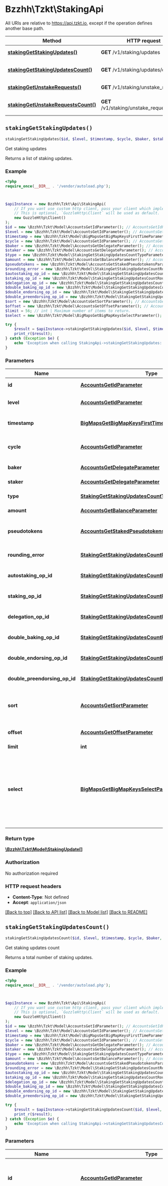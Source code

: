 # Bzzhh\Tzkt\StakingApi

All URIs are relative to https://api.tzkt.io, except if the operation defines another base path.

| Method | HTTP request | Description |
| ------------- | ------------- | ------------- |
| [**stakingGetStakingUpdates()**](StakingApi.md#stakingGetStakingUpdates) | **GET** /v1/staking/updates | Get staking updates |
| [**stakingGetStakingUpdatesCount()**](StakingApi.md#stakingGetStakingUpdatesCount) | **GET** /v1/staking/updates/count | Get staking updates count |
| [**stakingGetUnstakeRequests()**](StakingApi.md#stakingGetUnstakeRequests) | **GET** /v1/staking/unstake_requests | Get unstake requests |
| [**stakingGetUnstakeRequestsCount()**](StakingApi.md#stakingGetUnstakeRequestsCount) | **GET** /v1/staking/unstake_requests/count | Get unstake requests count |


## `stakingGetStakingUpdates()`

```php
stakingGetStakingUpdates($id, $level, $timestamp, $cycle, $baker, $staker, $type, $amount, $pseudotokens, $rounding_error, $autostaking_op_id, $staking_op_id, $delegation_op_id, $double_baking_op_id, $double_endorsing_op_id, $double_preendorsing_op_id, $sort, $offset, $limit, $select): \Bzzhh\Tzkt\Model\StakingUpdate[]
```

Get staking updates

Returns a list of staking updates.

### Example

```php
<?php
require_once(__DIR__ . '/vendor/autoload.php');



$apiInstance = new Bzzhh\Tzkt\Api\StakingApi(
    // If you want use custom http client, pass your client which implements `GuzzleHttp\ClientInterface`.
    // This is optional, `GuzzleHttp\Client` will be used as default.
    new GuzzleHttp\Client()
);
$id = new \Bzzhh\Tzkt\Model\AccountsGetIdParameter(); // AccountsGetIdParameter | Filter by internal TzKT id.   Click on the parameter to expand more details.
$level = new \Bzzhh\Tzkt\Model\AccountsGetIdParameter(); // AccountsGetIdParameter | Filter by level of the block, where the staking update happened.   Click on the parameter to expand more details.
$timestamp = new \Bzzhh\Tzkt\Model\BigMapsGetBigMapKeysFirstTimeParameter(); // BigMapsGetBigMapKeysFirstTimeParameter | Filter by timestamp of the block, where the staking update happened.   Click on the parameter to expand more details.
$cycle = new \Bzzhh\Tzkt\Model\AccountsGetIdParameter(); // AccountsGetIdParameter | Filter by freezer or block cycle (depending on the update type).   Click on the parameter to expand more details.
$baker = new \Bzzhh\Tzkt\Model\AccountsGetDelegateParameter(); // AccountsGetDelegateParameter | Filter by related baker.   Click on the parameter to expand more details.
$staker = new \Bzzhh\Tzkt\Model\AccountsGetDelegateParameter(); // AccountsGetDelegateParameter | Filter by related staker.   Click on the parameter to expand more details.
$type = new \Bzzhh\Tzkt\Model\StakingGetStakingUpdatesCountTypeParameter(); // StakingGetStakingUpdatesCountTypeParameter | Filter by staking update type.   Click on the parameter to expand more details.
$amount = new \Bzzhh\Tzkt\Model\AccountsGetBalanceParameter(); // AccountsGetBalanceParameter | Filter by amount.   Click on the parameter to expand more details.
$pseudotokens = new \Bzzhh\Tzkt\Model\AccountsGetStakedPseudotokensParameter(); // AccountsGetStakedPseudotokensParameter | Filter by amount of staking pseudotokens minted or burnt.   Click on the parameter to expand more details.
$rounding_error = new \Bzzhh\Tzkt\Model\StakingGetStakingUpdatesCountRoundingErrorParameter(); // StakingGetStakingUpdatesCountRoundingErrorParameter | Filter by protocol rounding error.   Click on the parameter to expand more details.
$autostaking_op_id = new \Bzzhh\Tzkt\Model\StakingGetStakingUpdatesCountRoundingErrorParameter(); // StakingGetStakingUpdatesCountRoundingErrorParameter | Filter by the ID of the related operation.   Click on the parameter to expand more details.
$staking_op_id = new \Bzzhh\Tzkt\Model\StakingGetStakingUpdatesCountRoundingErrorParameter(); // StakingGetStakingUpdatesCountRoundingErrorParameter | Filter by the ID of the related operation.   Click on the parameter to expand more details.
$delegation_op_id = new \Bzzhh\Tzkt\Model\StakingGetStakingUpdatesCountRoundingErrorParameter(); // StakingGetStakingUpdatesCountRoundingErrorParameter | Filter by the ID of the related operation.   Click on the parameter to expand more details.
$double_baking_op_id = new \Bzzhh\Tzkt\Model\StakingGetStakingUpdatesCountRoundingErrorParameter(); // StakingGetStakingUpdatesCountRoundingErrorParameter | Filter by the ID of the related operation.   Click on the parameter to expand more details.
$double_endorsing_op_id = new \Bzzhh\Tzkt\Model\StakingGetStakingUpdatesCountRoundingErrorParameter(); // StakingGetStakingUpdatesCountRoundingErrorParameter | Filter by the ID of the related operation.   Click on the parameter to expand more details.
$double_preendorsing_op_id = new \Bzzhh\Tzkt\Model\StakingGetStakingUpdatesCountRoundingErrorParameter(); // StakingGetStakingUpdatesCountRoundingErrorParameter | Filter by the ID of the related operation.   Click on the parameter to expand more details.
$sort = new \Bzzhh\Tzkt\Model\AccountsGetSortParameter(); // AccountsGetSortParameter | Sorts items (asc or desc) by the specified field. You can see what fields can be used for sorting in the response description, below.   Click on the parameter to expand more details.
$offset = new \Bzzhh\Tzkt\Model\AccountsGetOffsetParameter(); // AccountsGetOffsetParameter | Specifies which or how many items should be skipped.   Click on the parameter to expand more details.
$limit = 56; // int | Maximum number of items to return.
$select = new \Bzzhh\Tzkt\Model\BigMapsGetBigMapKeysSelectParameter(); // BigMapsGetBigMapKeysSelectParameter | Specify a comma-separated list of fields to include into response or leave it undefined to get default set of fields. This parameter accepts values of the following format: `{field}{path?}{as alias?}`, so you can do deep selection (for example, `?select=balance,token.metadata.symbol as token,...`).   Note, if you select just one field, the response will be flatten into a simple array of values.   Click on the parameter to expand the details.

try {
    $result = $apiInstance->stakingGetStakingUpdates($id, $level, $timestamp, $cycle, $baker, $staker, $type, $amount, $pseudotokens, $rounding_error, $autostaking_op_id, $staking_op_id, $delegation_op_id, $double_baking_op_id, $double_endorsing_op_id, $double_preendorsing_op_id, $sort, $offset, $limit, $select);
    print_r($result);
} catch (Exception $e) {
    echo 'Exception when calling StakingApi->stakingGetStakingUpdates: ', $e->getMessage(), PHP_EOL;
}
```

### Parameters

| Name | Type | Description  | Notes |
| ------------- | ------------- | ------------- | ------------- |
| **id** | [**AccountsGetIdParameter**](../Model/.md)| Filter by internal TzKT id.   Click on the parameter to expand more details. | [optional] |
| **level** | [**AccountsGetIdParameter**](../Model/.md)| Filter by level of the block, where the staking update happened.   Click on the parameter to expand more details. | [optional] |
| **timestamp** | [**BigMapsGetBigMapKeysFirstTimeParameter**](../Model/.md)| Filter by timestamp of the block, where the staking update happened.   Click on the parameter to expand more details. | [optional] |
| **cycle** | [**AccountsGetIdParameter**](../Model/.md)| Filter by freezer or block cycle (depending on the update type).   Click on the parameter to expand more details. | [optional] |
| **baker** | [**AccountsGetDelegateParameter**](../Model/.md)| Filter by related baker.   Click on the parameter to expand more details. | [optional] |
| **staker** | [**AccountsGetDelegateParameter**](../Model/.md)| Filter by related staker.   Click on the parameter to expand more details. | [optional] |
| **type** | [**StakingGetStakingUpdatesCountTypeParameter**](../Model/.md)| Filter by staking update type.   Click on the parameter to expand more details. | [optional] |
| **amount** | [**AccountsGetBalanceParameter**](../Model/.md)| Filter by amount.   Click on the parameter to expand more details. | [optional] |
| **pseudotokens** | [**AccountsGetStakedPseudotokensParameter**](../Model/.md)| Filter by amount of staking pseudotokens minted or burnt.   Click on the parameter to expand more details. | [optional] |
| **rounding_error** | [**StakingGetStakingUpdatesCountRoundingErrorParameter**](../Model/.md)| Filter by protocol rounding error.   Click on the parameter to expand more details. | [optional] |
| **autostaking_op_id** | [**StakingGetStakingUpdatesCountRoundingErrorParameter**](../Model/.md)| Filter by the ID of the related operation.   Click on the parameter to expand more details. | [optional] |
| **staking_op_id** | [**StakingGetStakingUpdatesCountRoundingErrorParameter**](../Model/.md)| Filter by the ID of the related operation.   Click on the parameter to expand more details. | [optional] |
| **delegation_op_id** | [**StakingGetStakingUpdatesCountRoundingErrorParameter**](../Model/.md)| Filter by the ID of the related operation.   Click on the parameter to expand more details. | [optional] |
| **double_baking_op_id** | [**StakingGetStakingUpdatesCountRoundingErrorParameter**](../Model/.md)| Filter by the ID of the related operation.   Click on the parameter to expand more details. | [optional] |
| **double_endorsing_op_id** | [**StakingGetStakingUpdatesCountRoundingErrorParameter**](../Model/.md)| Filter by the ID of the related operation.   Click on the parameter to expand more details. | [optional] |
| **double_preendorsing_op_id** | [**StakingGetStakingUpdatesCountRoundingErrorParameter**](../Model/.md)| Filter by the ID of the related operation.   Click on the parameter to expand more details. | [optional] |
| **sort** | [**AccountsGetSortParameter**](../Model/.md)| Sorts items (asc or desc) by the specified field. You can see what fields can be used for sorting in the response description, below.   Click on the parameter to expand more details. | [optional] |
| **offset** | [**AccountsGetOffsetParameter**](../Model/.md)| Specifies which or how many items should be skipped.   Click on the parameter to expand more details. | [optional] |
| **limit** | **int**| Maximum number of items to return. | [optional] |
| **select** | [**BigMapsGetBigMapKeysSelectParameter**](../Model/.md)| Specify a comma-separated list of fields to include into response or leave it undefined to get default set of fields. This parameter accepts values of the following format: &#x60;{field}{path?}{as alias?}&#x60;, so you can do deep selection (for example, &#x60;?select&#x3D;balance,token.metadata.symbol as token,...&#x60;).   Note, if you select just one field, the response will be flatten into a simple array of values.   Click on the parameter to expand the details. | [optional] |

### Return type

[**\Bzzhh\Tzkt\Model\StakingUpdate[]**](../Model/StakingUpdate.md)

### Authorization

No authorization required

### HTTP request headers

- **Content-Type**: Not defined
- **Accept**: `application/json`

[[Back to top]](#) [[Back to API list]](../../README.md#endpoints)
[[Back to Model list]](../../README.md#models)
[[Back to README]](../../README.md)

## `stakingGetStakingUpdatesCount()`

```php
stakingGetStakingUpdatesCount($id, $level, $timestamp, $cycle, $baker, $staker, $type, $amount, $pseudotokens, $rounding_error, $autostaking_op_id, $staking_op_id, $delegation_op_id, $double_baking_op_id, $double_endorsing_op_id, $double_preendorsing_op_id): int
```

Get staking updates count

Returns a total number of staking updates.

### Example

```php
<?php
require_once(__DIR__ . '/vendor/autoload.php');



$apiInstance = new Bzzhh\Tzkt\Api\StakingApi(
    // If you want use custom http client, pass your client which implements `GuzzleHttp\ClientInterface`.
    // This is optional, `GuzzleHttp\Client` will be used as default.
    new GuzzleHttp\Client()
);
$id = new \Bzzhh\Tzkt\Model\AccountsGetIdParameter(); // AccountsGetIdParameter | Filter by internal TzKT id.   Click on the parameter to expand more details.
$level = new \Bzzhh\Tzkt\Model\AccountsGetIdParameter(); // AccountsGetIdParameter | Filter by level of the block, where the staking update happened.   Click on the parameter to expand more details.
$timestamp = new \Bzzhh\Tzkt\Model\BigMapsGetBigMapKeysFirstTimeParameter(); // BigMapsGetBigMapKeysFirstTimeParameter | Filter by timestamp of the block, where the staking update happened.   Click on the parameter to expand more details.
$cycle = new \Bzzhh\Tzkt\Model\AccountsGetIdParameter(); // AccountsGetIdParameter | Filter by freezer or block cycle (depending on the update type).   Click on the parameter to expand more details.
$baker = new \Bzzhh\Tzkt\Model\AccountsGetDelegateParameter(); // AccountsGetDelegateParameter | Filter by related baker.   Click on the parameter to expand more details.
$staker = new \Bzzhh\Tzkt\Model\AccountsGetDelegateParameter(); // AccountsGetDelegateParameter | Filter by related staker.   Click on the parameter to expand more details.
$type = new \Bzzhh\Tzkt\Model\StakingGetStakingUpdatesCountTypeParameter(); // StakingGetStakingUpdatesCountTypeParameter | Filter by staking update type.   Click on the parameter to expand more details.
$amount = new \Bzzhh\Tzkt\Model\AccountsGetBalanceParameter(); // AccountsGetBalanceParameter | Filter by amount.   Click on the parameter to expand more details.
$pseudotokens = new \Bzzhh\Tzkt\Model\AccountsGetStakedPseudotokensParameter(); // AccountsGetStakedPseudotokensParameter | Filter by amount of staking pseudotokens minted or burnt.   Click on the parameter to expand more details.
$rounding_error = new \Bzzhh\Tzkt\Model\StakingGetStakingUpdatesCountRoundingErrorParameter(); // StakingGetStakingUpdatesCountRoundingErrorParameter | Filter by protocol rounding error.   Click on the parameter to expand more details.
$autostaking_op_id = new \Bzzhh\Tzkt\Model\StakingGetStakingUpdatesCountRoundingErrorParameter(); // StakingGetStakingUpdatesCountRoundingErrorParameter | Filter by the ID of the related operation.   Click on the parameter to expand more details.
$staking_op_id = new \Bzzhh\Tzkt\Model\StakingGetStakingUpdatesCountRoundingErrorParameter(); // StakingGetStakingUpdatesCountRoundingErrorParameter | Filter by the ID of the related operation.   Click on the parameter to expand more details.
$delegation_op_id = new \Bzzhh\Tzkt\Model\StakingGetStakingUpdatesCountRoundingErrorParameter(); // StakingGetStakingUpdatesCountRoundingErrorParameter | Filter by the ID of the related operation.   Click on the parameter to expand more details.
$double_baking_op_id = new \Bzzhh\Tzkt\Model\StakingGetStakingUpdatesCountRoundingErrorParameter(); // StakingGetStakingUpdatesCountRoundingErrorParameter | Filter by the ID of the related operation.   Click on the parameter to expand more details.
$double_endorsing_op_id = new \Bzzhh\Tzkt\Model\StakingGetStakingUpdatesCountRoundingErrorParameter(); // StakingGetStakingUpdatesCountRoundingErrorParameter | Filter by the ID of the related operation.   Click on the parameter to expand more details.
$double_preendorsing_op_id = new \Bzzhh\Tzkt\Model\StakingGetStakingUpdatesCountRoundingErrorParameter(); // StakingGetStakingUpdatesCountRoundingErrorParameter | Filter by the ID of the related operation.   Click on the parameter to expand more details.

try {
    $result = $apiInstance->stakingGetStakingUpdatesCount($id, $level, $timestamp, $cycle, $baker, $staker, $type, $amount, $pseudotokens, $rounding_error, $autostaking_op_id, $staking_op_id, $delegation_op_id, $double_baking_op_id, $double_endorsing_op_id, $double_preendorsing_op_id);
    print_r($result);
} catch (Exception $e) {
    echo 'Exception when calling StakingApi->stakingGetStakingUpdatesCount: ', $e->getMessage(), PHP_EOL;
}
```

### Parameters

| Name | Type | Description  | Notes |
| ------------- | ------------- | ------------- | ------------- |
| **id** | [**AccountsGetIdParameter**](../Model/.md)| Filter by internal TzKT id.   Click on the parameter to expand more details. | [optional] |
| **level** | [**AccountsGetIdParameter**](../Model/.md)| Filter by level of the block, where the staking update happened.   Click on the parameter to expand more details. | [optional] |
| **timestamp** | [**BigMapsGetBigMapKeysFirstTimeParameter**](../Model/.md)| Filter by timestamp of the block, where the staking update happened.   Click on the parameter to expand more details. | [optional] |
| **cycle** | [**AccountsGetIdParameter**](../Model/.md)| Filter by freezer or block cycle (depending on the update type).   Click on the parameter to expand more details. | [optional] |
| **baker** | [**AccountsGetDelegateParameter**](../Model/.md)| Filter by related baker.   Click on the parameter to expand more details. | [optional] |
| **staker** | [**AccountsGetDelegateParameter**](../Model/.md)| Filter by related staker.   Click on the parameter to expand more details. | [optional] |
| **type** | [**StakingGetStakingUpdatesCountTypeParameter**](../Model/.md)| Filter by staking update type.   Click on the parameter to expand more details. | [optional] |
| **amount** | [**AccountsGetBalanceParameter**](../Model/.md)| Filter by amount.   Click on the parameter to expand more details. | [optional] |
| **pseudotokens** | [**AccountsGetStakedPseudotokensParameter**](../Model/.md)| Filter by amount of staking pseudotokens minted or burnt.   Click on the parameter to expand more details. | [optional] |
| **rounding_error** | [**StakingGetStakingUpdatesCountRoundingErrorParameter**](../Model/.md)| Filter by protocol rounding error.   Click on the parameter to expand more details. | [optional] |
| **autostaking_op_id** | [**StakingGetStakingUpdatesCountRoundingErrorParameter**](../Model/.md)| Filter by the ID of the related operation.   Click on the parameter to expand more details. | [optional] |
| **staking_op_id** | [**StakingGetStakingUpdatesCountRoundingErrorParameter**](../Model/.md)| Filter by the ID of the related operation.   Click on the parameter to expand more details. | [optional] |
| **delegation_op_id** | [**StakingGetStakingUpdatesCountRoundingErrorParameter**](../Model/.md)| Filter by the ID of the related operation.   Click on the parameter to expand more details. | [optional] |
| **double_baking_op_id** | [**StakingGetStakingUpdatesCountRoundingErrorParameter**](../Model/.md)| Filter by the ID of the related operation.   Click on the parameter to expand more details. | [optional] |
| **double_endorsing_op_id** | [**StakingGetStakingUpdatesCountRoundingErrorParameter**](../Model/.md)| Filter by the ID of the related operation.   Click on the parameter to expand more details. | [optional] |
| **double_preendorsing_op_id** | [**StakingGetStakingUpdatesCountRoundingErrorParameter**](../Model/.md)| Filter by the ID of the related operation.   Click on the parameter to expand more details. | [optional] |

### Return type

**int**

### Authorization

No authorization required

### HTTP request headers

- **Content-Type**: Not defined
- **Accept**: `application/json`

[[Back to top]](#) [[Back to API list]](../../README.md#endpoints)
[[Back to Model list]](../../README.md#models)
[[Back to README]](../../README.md)

## `stakingGetUnstakeRequests()`

```php
stakingGetUnstakeRequests($id, $cycle, $baker, $staker, $requested_amount, $restaked_amount, $finalized_amount, $slashed_amount, $rounding_error, $actual_amount, $status, $updates_count, $first_level, $first_time, $last_level, $last_time, $sort, $offset, $limit, $select): \Bzzhh\Tzkt\Model\UnstakeRequest[]
```

Get unstake requests

Returns a list of unstake requests.

### Example

```php
<?php
require_once(__DIR__ . '/vendor/autoload.php');



$apiInstance = new Bzzhh\Tzkt\Api\StakingApi(
    // If you want use custom http client, pass your client which implements `GuzzleHttp\ClientInterface`.
    // This is optional, `GuzzleHttp\Client` will be used as default.
    new GuzzleHttp\Client()
);
$id = new \Bzzhh\Tzkt\Model\AccountsGetIdParameter(); // AccountsGetIdParameter | Filter by internal TzKT id.   Click on the parameter to expand more details.
$cycle = new \Bzzhh\Tzkt\Model\AccountsGetIdParameter(); // AccountsGetIdParameter | Filter by cycle.   Click on the parameter to expand more details.
$baker = new \Bzzhh\Tzkt\Model\AccountsGetDelegateParameter(); // AccountsGetDelegateParameter | Filter by related baker.   Click on the parameter to expand more details.
$staker = new \Bzzhh\Tzkt\Model\AccountsGetDelegateParameter(); // AccountsGetDelegateParameter | Filter by related staker. If staker is null, then it's aggregated unstaked deposits for the baker.   Click on the parameter to expand more details.
$requested_amount = new \Bzzhh\Tzkt\Model\AccountsGetBalanceParameter(); // AccountsGetBalanceParameter | Filter by requested amount.   Click on the parameter to expand more details.
$restaked_amount = new \Bzzhh\Tzkt\Model\AccountsGetBalanceParameter(); // AccountsGetBalanceParameter | Filter by restaked amount.   Click on the parameter to expand more details.
$finalized_amount = new \Bzzhh\Tzkt\Model\AccountsGetBalanceParameter(); // AccountsGetBalanceParameter | Filter by finalized amount.   Click on the parameter to expand more details.
$slashed_amount = new \Bzzhh\Tzkt\Model\AccountsGetBalanceParameter(); // AccountsGetBalanceParameter | Filter by slashed amount.   Click on the parameter to expand more details.
$rounding_error = new \Bzzhh\Tzkt\Model\StakingGetStakingUpdatesCountRoundingErrorParameter(); // StakingGetStakingUpdatesCountRoundingErrorParameter | Filter by protocol rounding error.   Click on the parameter to expand more details.
$actual_amount = new \Bzzhh\Tzkt\Model\AccountsGetBalanceParameter(); // AccountsGetBalanceParameter | Filter by actual amount.   Click on the parameter to expand more details.
$status = new \Bzzhh\Tzkt\Model\StakingGetUnstakeRequestsCountStatusParameter(); // StakingGetUnstakeRequestsCountStatusParameter | Filter by status.   Click on the parameter to expand more details.
$updates_count = new \Bzzhh\Tzkt\Model\AccountsGetIdParameter(); // AccountsGetIdParameter | Filter by staking updates count.   Click on the parameter to expand more details.
$first_level = new \Bzzhh\Tzkt\Model\AccountsGetIdParameter(); // AccountsGetIdParameter | Filter by level of the block where the unstake request was created.   Click on the parameter to expand more details.
$first_time = new \Bzzhh\Tzkt\Model\BigMapsGetBigMapKeysFirstTimeParameter(); // BigMapsGetBigMapKeysFirstTimeParameter | Filter by timestamp (ISO 8601) of the block where the unstake request was created.   Click on the parameter to expand more details.
$last_level = new \Bzzhh\Tzkt\Model\AccountsGetIdParameter(); // AccountsGetIdParameter | Filter by level of the block where the unstake request was last updated.   Click on the parameter to expand more details.
$last_time = new \Bzzhh\Tzkt\Model\BigMapsGetBigMapKeysFirstTimeParameter(); // BigMapsGetBigMapKeysFirstTimeParameter | Filter by timestamp (ISO 8601) of the block where the unstake request was last updated.   Click on the parameter to expand more details.
$sort = new \Bzzhh\Tzkt\Model\AccountsGetSortParameter(); // AccountsGetSortParameter | Sorts items (asc or desc) by the specified field. You can see what fields can be used for sorting in the response description, below.   Click on the parameter to expand more details.
$offset = new \Bzzhh\Tzkt\Model\AccountsGetOffsetParameter(); // AccountsGetOffsetParameter | Specifies which or how many items should be skipped.   Click on the parameter to expand more details.
$limit = 56; // int | Maximum number of items to return.
$select = new \Bzzhh\Tzkt\Model\BigMapsGetBigMapKeysSelectParameter(); // BigMapsGetBigMapKeysSelectParameter | Specify a comma-separated list of fields to include into response or leave it undefined to get default set of fields. This parameter accepts values of the following format: `{field}{path?}{as alias?}`, so you can do deep selection (for example, `?select=balance,token.metadata.symbol as token,...`).   Note, if you select just one field, the response will be flatten into a simple array of values.   Click on the parameter to expand the details.

try {
    $result = $apiInstance->stakingGetUnstakeRequests($id, $cycle, $baker, $staker, $requested_amount, $restaked_amount, $finalized_amount, $slashed_amount, $rounding_error, $actual_amount, $status, $updates_count, $first_level, $first_time, $last_level, $last_time, $sort, $offset, $limit, $select);
    print_r($result);
} catch (Exception $e) {
    echo 'Exception when calling StakingApi->stakingGetUnstakeRequests: ', $e->getMessage(), PHP_EOL;
}
```

### Parameters

| Name | Type | Description  | Notes |
| ------------- | ------------- | ------------- | ------------- |
| **id** | [**AccountsGetIdParameter**](../Model/.md)| Filter by internal TzKT id.   Click on the parameter to expand more details. | [optional] |
| **cycle** | [**AccountsGetIdParameter**](../Model/.md)| Filter by cycle.   Click on the parameter to expand more details. | [optional] |
| **baker** | [**AccountsGetDelegateParameter**](../Model/.md)| Filter by related baker.   Click on the parameter to expand more details. | [optional] |
| **staker** | [**AccountsGetDelegateParameter**](../Model/.md)| Filter by related staker. If staker is null, then it&#39;s aggregated unstaked deposits for the baker.   Click on the parameter to expand more details. | [optional] |
| **requested_amount** | [**AccountsGetBalanceParameter**](../Model/.md)| Filter by requested amount.   Click on the parameter to expand more details. | [optional] |
| **restaked_amount** | [**AccountsGetBalanceParameter**](../Model/.md)| Filter by restaked amount.   Click on the parameter to expand more details. | [optional] |
| **finalized_amount** | [**AccountsGetBalanceParameter**](../Model/.md)| Filter by finalized amount.   Click on the parameter to expand more details. | [optional] |
| **slashed_amount** | [**AccountsGetBalanceParameter**](../Model/.md)| Filter by slashed amount.   Click on the parameter to expand more details. | [optional] |
| **rounding_error** | [**StakingGetStakingUpdatesCountRoundingErrorParameter**](../Model/.md)| Filter by protocol rounding error.   Click on the parameter to expand more details. | [optional] |
| **actual_amount** | [**AccountsGetBalanceParameter**](../Model/.md)| Filter by actual amount.   Click on the parameter to expand more details. | [optional] |
| **status** | [**StakingGetUnstakeRequestsCountStatusParameter**](../Model/.md)| Filter by status.   Click on the parameter to expand more details. | [optional] |
| **updates_count** | [**AccountsGetIdParameter**](../Model/.md)| Filter by staking updates count.   Click on the parameter to expand more details. | [optional] |
| **first_level** | [**AccountsGetIdParameter**](../Model/.md)| Filter by level of the block where the unstake request was created.   Click on the parameter to expand more details. | [optional] |
| **first_time** | [**BigMapsGetBigMapKeysFirstTimeParameter**](../Model/.md)| Filter by timestamp (ISO 8601) of the block where the unstake request was created.   Click on the parameter to expand more details. | [optional] |
| **last_level** | [**AccountsGetIdParameter**](../Model/.md)| Filter by level of the block where the unstake request was last updated.   Click on the parameter to expand more details. | [optional] |
| **last_time** | [**BigMapsGetBigMapKeysFirstTimeParameter**](../Model/.md)| Filter by timestamp (ISO 8601) of the block where the unstake request was last updated.   Click on the parameter to expand more details. | [optional] |
| **sort** | [**AccountsGetSortParameter**](../Model/.md)| Sorts items (asc or desc) by the specified field. You can see what fields can be used for sorting in the response description, below.   Click on the parameter to expand more details. | [optional] |
| **offset** | [**AccountsGetOffsetParameter**](../Model/.md)| Specifies which or how many items should be skipped.   Click on the parameter to expand more details. | [optional] |
| **limit** | **int**| Maximum number of items to return. | [optional] |
| **select** | [**BigMapsGetBigMapKeysSelectParameter**](../Model/.md)| Specify a comma-separated list of fields to include into response or leave it undefined to get default set of fields. This parameter accepts values of the following format: &#x60;{field}{path?}{as alias?}&#x60;, so you can do deep selection (for example, &#x60;?select&#x3D;balance,token.metadata.symbol as token,...&#x60;).   Note, if you select just one field, the response will be flatten into a simple array of values.   Click on the parameter to expand the details. | [optional] |

### Return type

[**\Bzzhh\Tzkt\Model\UnstakeRequest[]**](../Model/UnstakeRequest.md)

### Authorization

No authorization required

### HTTP request headers

- **Content-Type**: Not defined
- **Accept**: `application/json`

[[Back to top]](#) [[Back to API list]](../../README.md#endpoints)
[[Back to Model list]](../../README.md#models)
[[Back to README]](../../README.md)

## `stakingGetUnstakeRequestsCount()`

```php
stakingGetUnstakeRequestsCount($id, $cycle, $baker, $staker, $requested_amount, $restaked_amount, $finalized_amount, $slashed_amount, $rounding_error, $actual_amount, $status, $updates_count, $first_level, $first_time, $last_level, $last_time): int
```

Get unstake requests count

Returns a total number of unstake requests.

### Example

```php
<?php
require_once(__DIR__ . '/vendor/autoload.php');



$apiInstance = new Bzzhh\Tzkt\Api\StakingApi(
    // If you want use custom http client, pass your client which implements `GuzzleHttp\ClientInterface`.
    // This is optional, `GuzzleHttp\Client` will be used as default.
    new GuzzleHttp\Client()
);
$id = new \Bzzhh\Tzkt\Model\AccountsGetIdParameter(); // AccountsGetIdParameter | Filter by internal TzKT id.   Click on the parameter to expand more details.
$cycle = new \Bzzhh\Tzkt\Model\AccountsGetIdParameter(); // AccountsGetIdParameter | Filter by cycle.   Click on the parameter to expand more details.
$baker = new \Bzzhh\Tzkt\Model\AccountsGetDelegateParameter(); // AccountsGetDelegateParameter | Filter by related baker.   Click on the parameter to expand more details.
$staker = new \Bzzhh\Tzkt\Model\AccountsGetDelegateParameter(); // AccountsGetDelegateParameter | Filter by related staker. If staker is null, then it's aggregated unstaked deposits for the baker.   Click on the parameter to expand more details.
$requested_amount = new \Bzzhh\Tzkt\Model\AccountsGetBalanceParameter(); // AccountsGetBalanceParameter | Filter by requested amount.   Click on the parameter to expand more details.
$restaked_amount = new \Bzzhh\Tzkt\Model\AccountsGetBalanceParameter(); // AccountsGetBalanceParameter | Filter by restaked amount.   Click on the parameter to expand more details.
$finalized_amount = new \Bzzhh\Tzkt\Model\AccountsGetBalanceParameter(); // AccountsGetBalanceParameter | Filter by finalized amount.   Click on the parameter to expand more details.
$slashed_amount = new \Bzzhh\Tzkt\Model\AccountsGetBalanceParameter(); // AccountsGetBalanceParameter | Filter by slashed amount.   Click on the parameter to expand more details.
$rounding_error = new \Bzzhh\Tzkt\Model\StakingGetStakingUpdatesCountRoundingErrorParameter(); // StakingGetStakingUpdatesCountRoundingErrorParameter | Filter by protocol rounding error.   Click on the parameter to expand more details.
$actual_amount = new \Bzzhh\Tzkt\Model\AccountsGetBalanceParameter(); // AccountsGetBalanceParameter | Filter by actual amount.   Click on the parameter to expand more details.
$status = new \Bzzhh\Tzkt\Model\StakingGetUnstakeRequestsCountStatusParameter(); // StakingGetUnstakeRequestsCountStatusParameter | Filter by status.   Click on the parameter to expand more details.
$updates_count = new \Bzzhh\Tzkt\Model\AccountsGetIdParameter(); // AccountsGetIdParameter | Filter by staking updates count.   Click on the parameter to expand more details.
$first_level = new \Bzzhh\Tzkt\Model\AccountsGetIdParameter(); // AccountsGetIdParameter | Filter by level of the block where the unstake request was created.   Click on the parameter to expand more details.
$first_time = new \Bzzhh\Tzkt\Model\BigMapsGetBigMapKeysFirstTimeParameter(); // BigMapsGetBigMapKeysFirstTimeParameter | Filter by timestamp (ISO 8601) of the block where the unstake request was created.   Click on the parameter to expand more details.
$last_level = new \Bzzhh\Tzkt\Model\AccountsGetIdParameter(); // AccountsGetIdParameter | Filter by level of the block where the unstake request was last updated.   Click on the parameter to expand more details.
$last_time = new \Bzzhh\Tzkt\Model\BigMapsGetBigMapKeysFirstTimeParameter(); // BigMapsGetBigMapKeysFirstTimeParameter | Filter by timestamp (ISO 8601) of the block where the unstake request was last updated.   Click on the parameter to expand more details.

try {
    $result = $apiInstance->stakingGetUnstakeRequestsCount($id, $cycle, $baker, $staker, $requested_amount, $restaked_amount, $finalized_amount, $slashed_amount, $rounding_error, $actual_amount, $status, $updates_count, $first_level, $first_time, $last_level, $last_time);
    print_r($result);
} catch (Exception $e) {
    echo 'Exception when calling StakingApi->stakingGetUnstakeRequestsCount: ', $e->getMessage(), PHP_EOL;
}
```

### Parameters

| Name | Type | Description  | Notes |
| ------------- | ------------- | ------------- | ------------- |
| **id** | [**AccountsGetIdParameter**](../Model/.md)| Filter by internal TzKT id.   Click on the parameter to expand more details. | [optional] |
| **cycle** | [**AccountsGetIdParameter**](../Model/.md)| Filter by cycle.   Click on the parameter to expand more details. | [optional] |
| **baker** | [**AccountsGetDelegateParameter**](../Model/.md)| Filter by related baker.   Click on the parameter to expand more details. | [optional] |
| **staker** | [**AccountsGetDelegateParameter**](../Model/.md)| Filter by related staker. If staker is null, then it&#39;s aggregated unstaked deposits for the baker.   Click on the parameter to expand more details. | [optional] |
| **requested_amount** | [**AccountsGetBalanceParameter**](../Model/.md)| Filter by requested amount.   Click on the parameter to expand more details. | [optional] |
| **restaked_amount** | [**AccountsGetBalanceParameter**](../Model/.md)| Filter by restaked amount.   Click on the parameter to expand more details. | [optional] |
| **finalized_amount** | [**AccountsGetBalanceParameter**](../Model/.md)| Filter by finalized amount.   Click on the parameter to expand more details. | [optional] |
| **slashed_amount** | [**AccountsGetBalanceParameter**](../Model/.md)| Filter by slashed amount.   Click on the parameter to expand more details. | [optional] |
| **rounding_error** | [**StakingGetStakingUpdatesCountRoundingErrorParameter**](../Model/.md)| Filter by protocol rounding error.   Click on the parameter to expand more details. | [optional] |
| **actual_amount** | [**AccountsGetBalanceParameter**](../Model/.md)| Filter by actual amount.   Click on the parameter to expand more details. | [optional] |
| **status** | [**StakingGetUnstakeRequestsCountStatusParameter**](../Model/.md)| Filter by status.   Click on the parameter to expand more details. | [optional] |
| **updates_count** | [**AccountsGetIdParameter**](../Model/.md)| Filter by staking updates count.   Click on the parameter to expand more details. | [optional] |
| **first_level** | [**AccountsGetIdParameter**](../Model/.md)| Filter by level of the block where the unstake request was created.   Click on the parameter to expand more details. | [optional] |
| **first_time** | [**BigMapsGetBigMapKeysFirstTimeParameter**](../Model/.md)| Filter by timestamp (ISO 8601) of the block where the unstake request was created.   Click on the parameter to expand more details. | [optional] |
| **last_level** | [**AccountsGetIdParameter**](../Model/.md)| Filter by level of the block where the unstake request was last updated.   Click on the parameter to expand more details. | [optional] |
| **last_time** | [**BigMapsGetBigMapKeysFirstTimeParameter**](../Model/.md)| Filter by timestamp (ISO 8601) of the block where the unstake request was last updated.   Click on the parameter to expand more details. | [optional] |

### Return type

**int**

### Authorization

No authorization required

### HTTP request headers

- **Content-Type**: Not defined
- **Accept**: `application/json`

[[Back to top]](#) [[Back to API list]](../../README.md#endpoints)
[[Back to Model list]](../../README.md#models)
[[Back to README]](../../README.md)
